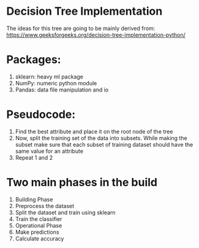 # Decision Tree Implementation
The ideas for this tree are going to be mainly derived from: https://www.geeksforgeeks.org/decision-tree-implementation-python/

# Packages:
1. sklearn: heavy ml package
2. NumPy: numeric python module
3. Pandas: data file manipulation and io

# Pseudocode:
1. Find the best attribute and place it on the root node of the tree
2. Now, split the training set of the data into subsets. While making the subset make sure that each subset of training dataset should have the same value for an attribute
3. Repeat 1 and 2

# Two main phases in the build
1. Building Phase
  1. Preprocess the dataset
  2. Split the dataset and train using sklearn
  3. Train the classifier
1. Operational Phase
  1. Make predictions
  2. Calculate accuracy
